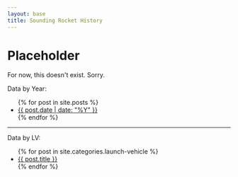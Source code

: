 ```yaml
---
layout: base
title: Sounding Rocket History
---
```


# Placeholder

For now, this doesn't exist. Sorry.

Data by Year:

<ul>
{% for post in site.posts %}
  <li><a href="{{ relative }}{{ post.url }}">{{ post.date | date: "%Y" }}</a></li>
{% endfor %}
</ul>

---

Data by LV:

<ul>
{% for post in site.categories.launch-vehicle %}
  <li><a href="{{ relative }}{{ post.url }}">{{ post.title }}</a></li>
{% endfor %}
</ul>


